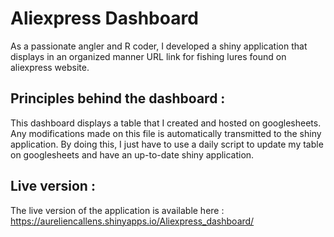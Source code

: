 # Aliexpress Dashboard

As a passionate angler and R coder, I developed a shiny application that displays
in an organized manner URL link for fishing lures found on aliexpress website. 


## Principles behind the dashboard : 

This dashboard displays a table that I created and hosted on googlesheets. 
Any modifications made on this file is automatically transmitted to the shiny application.
By doing this, I just have to use a daily script to update my table on googlesheets 
and have an up-to-date shiny application.

## Live version : 

The live version of the application is available here : 
https://aureliencallens.shinyapps.io/Aliexpress_dashboard/
